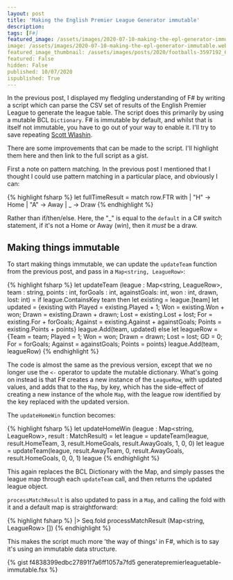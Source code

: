 ```yaml
---
layout: post
title: 'Making the English Premier League Generator immutable'
description: 
tags: [F#]
featured_image: /assets/images/2020-07-10-making-the-epl-generator-immutable.webp
image: /assets/images/2020-07-10-making-the-epl-generator-immutable.webp
featured_image_thumbnail: /assets/images/posts/2020/footballs-3597192_640.jpg
featured: False
hidden: False
published: 10/07/2020
ispublished: True
---
```

In the previous post, I displayed my fledgling understanding of F# by writing a script which can parse the CSV set of results of the English Premier League to generate the league table. The script does this primarily by using a mutable BCL `Dictionary`. F# is immutable by default, and whilst that is itself not immutable, you have to go out of your way to enable it. I'll try to save repeating [Scott Wlashin](https://fsharpforfunandprofit.com/posts/correctness-immutability/).

There are some improvements that can be made to the script. I'll highlight them here and then link to the full script as a gist.

First a note on pattern matching. In the previous post I mentioned that I thought I could use pattern matching in a particular place, and obviously I can:

{% highlight fsharp %}
let fullTimeResult =
        match row.FTR with
        | "H" -> Home
        | "A" -> Away
        | _ -> Draw
{% endhighlight %}

Rather than if/then/else. Here, the "_" is equal to the `default` in a C# switch statement, if it's not a Home or Away (win), then it _must_ be a draw.

## Making things immutable
To start making things immutable, we can update the `updateTeam` function from the previous post, and pass in a `Map<string, LeagueRow>`:

{% highlight fsharp %}
let updateTeam (league : Map<string, LeagueRow>, team : string, points : int, forGoals : int, againstGoals: int, won : int, drawn, lost: int) =
    if league.ContainsKey team then
        let existing = league.[team]
        let updated = {existing with Played = existing.Played + 1; Won = existing.Won + won; Drawn = existing.Drawn + drawn; Lost = existing.Lost + lost; For = existing.For + forGoals; Against = existing.Against + againstGoals; Points = existing.Points + points}
        league.Add(team, updated)
    else
        let leagueRow = {Team = team; Played = 1; Won = won; Drawn = drawn; Lost = lost; GD = 0; For = forGoals; Against = againstGoals; Points = points}
        league.Add(team, leagueRow)
{% endhighlight %}

The code is almost the same as the previous version, except that we no longer use the `<-` operator to update the mutable dictionary. What's going on instead is that F# creates a new instance of the `LeagueRow`, with updated values, and adds that to the `Map`, by key, which has the side-effect of creating a new instance of the whole `Map`, with the league row identified by the key replaced with the updated version.

The `updateHomeWin` function becomes:

{% highlight fsharp %}
let updateHomeWin (league : Map<string, LeagueRow>, result : MatchResult) =
    let league = updateTeam(league, result.HomeTeam, 3, result.HomeGoals, result.AwayGoals, 1, 0, 0)
    let league = updateTeam(league, result.AwayTeam, 0, result.AwayGoals, result.HomeGoals, 0, 0, 1)
    league
{% endhighlight %}

This again replaces the BCL Dictionary with the Map, and simply passes the league map through each `updateTeam` call, and then returns the updated league object.

`processMatchResult` is also updated to pass in a `Map`, and calling the fold with it and a default map is straightforward:

{% highlight fsharp %}
|> Seq.fold processMatchResult (Map<string, LeagueRow> [])
{% endhighlight %}

This makes the script much more 'the way of things' in F#, which is to say it's using an immutable data structure.

{% gist f4838399edbc27891f7a6ff1057a7fd5 generatepremierleaguetable-immutable.fsx %}